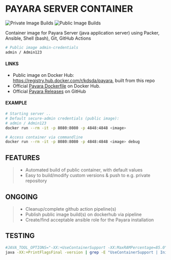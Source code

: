 # PAYARA SERVER CONTAINER

![Private Image Builds](https://github.com/Kreditorforeningens-Driftssentral-DA/container-image-payara/workflows/Packer%20Private/badge.svg?branch=main)
![Public Image Builds](https://github.com/Kreditorforeningens-Driftssentral-DA/container-image-payara/workflows/Packer%20Public/badge.svg?branch=main)

Container image for Payara Server (java application server) using
Packer, Ansible, Shell (bash), Git, GitHub Actions

```bash
# Public image admin-credentials
admin / Admin123
```

#### LINKS
* Public image on Docker Hub: https://registry.hub.docker.com/r/kdsda/payara, built from this repo
* Official [Payara Dockerfile](https://hub.docker.com/r/payara/server-full/Dockerfile) on Docker Hub.
* Official [Payara Releases](https://github.com/payara/Payara/releases) on GitHub

#### EXAMPLE

```bash
# Starting server ..
# Default secure-admin credentials (public image):
# admin / Admin123
docker run --rm -it -p 8080:8080 -p 4848:4848 <image>

# Access container via commandline
docker run --rm -it -p 8080:8080 -p 4848:4848 <image> debug
```

## FEATURES

> * Automated build of public container, with default values
> * Easy to build/modify custom versions & push to e.g. private repository

## ONGOING

> * Cleanup/complete github action pipeline(s)
> * Publish public image build(s) on dockerhub via pipeline
> * Create/find acceptable ansible role for the Payara installation

## TESTING
```bash
#JAVA_TOOL_OPTIONS="-XX:+UseContainerSupport -XX:MaxRAMPercentage=85.0"
java -XX:+PrintFlagsFinal -version | grep -E "UseContainerSupport | InitialRAMPercentage | MaxRAMPercentage | MinRAMPercentage | MaxHeapSize"
```